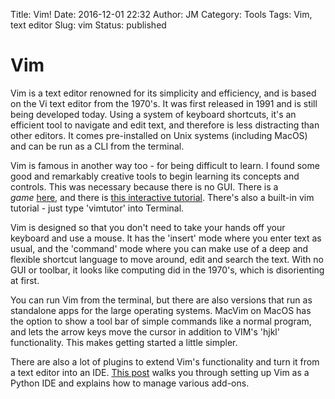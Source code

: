 Title: Vim!
Date: 2016-12-01 22:32
Author: JM
Category: Tools
Tags: Vim, text editor
Slug: vim
Status: published



# Vim

Vim is a text editor renowned for its simplicity and efficiency, and is
based on the Vi text editor from the 1970's. It was first released in
1991 and is still being developed today. Using a system of keyboard
shortcuts, it's an efficient tool to navigate and edit text, and
therefore is less distracting than other editors. It comes pre-installed
on Unix systems (including MacOS) and can be run as a CLI from the
terminal.

Vim is famous in another way too - for being difficult to learn. I found
some good and remarkably creative tools to begin learning its concepts
and controls. This was necessary because there is no GUI. There is a
*game* [here](http://vim-adventures.com/), and there is [this
interactive tutorial](http://www.openvim.com/). There's also a built-in
vim tutorial - just type 'vimtutor' into Terminal.

Vim is designed so that you don't need to take your hands off your
keyboard and use a mouse. It has the 'insert' mode where you enter text
as usual, and the 'command' mode where you can make use of a deep and
flexible shortcut language to move around, edit and search the text.
With no GUI or toolbar, it looks like computing did in the 1970's, which
is disorienting at first.

You can run Vim from the terminal, but there are also versions that run
as standalone apps for the large operating systems. MacVim on MacOS has
the option to show a tool bar of simple commands like a normal program,
and lets the arrow keys move the cursor in addition to VIM's 'hjkl'
functionality. This makes getting started a little simpler.

There are also a lot of plugins to extend Vim's functionality and turn
it from a text editor into an IDE. [This
post](https://realpython.com/blog/python/vim-and-python-a-match-made-in-heaven/) walks
you through setting up Vim as a Python IDE and explains how to manage
various add-ons.
